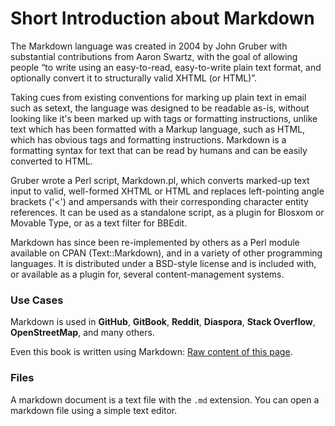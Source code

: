 # Short Introduction about Markdown

The Markdown language was created in 2004 by John Gruber with substantial contributions from Aaron Swartz, with the goal of allowing people “to write using an easy-to-read, easy-to-write plain text format, and optionally convert it to structurally valid XHTML (or HTML)”.

Taking cues from existing conventions for marking up plain text in email such as setext, the language was designed to be readable as-is, without looking like it's been marked up with tags or formatting instructions, unlike text which has been formatted with a Markup language, such as HTML, which has obvious tags and formatting instructions. Markdown is a formatting syntax for text that can be read by humans and can be easily converted to HTML.

Gruber wrote a Perl script, Markdown.pl, which converts marked-up text input to valid, well-formed XHTML or HTML and replaces left-pointing angle brackets ('<') and ampersands with their corresponding character entity references. It can be used as a standalone script, as a plugin for Blosxom or Movable Type, or as a text filter for BBEdit.

Markdown has since been re-implemented by others as a Perl module available on CPAN (Text::Markdown), and in a variety of other programming languages. It is distributed under a BSD-style license and is included with, or available as a plugin for, several content-management systems.

### Use Cases

Markdown is used in **GitHub**, **GitBook**, **Reddit**, **Diaspora**, **Stack Overflow**, **OpenStreetMap**, and many others.

Even this book is written using Markdown: [Raw content of this page](https://raw.githubusercontent.com/GitbookIO/markdown/master/about/README.md).

### Files

A markdown document is a text file with the `.md` extension. You can open a markdown file using a simple text editor.
 
